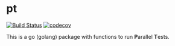# pt

[![Build Status](https://travis-ci.com/maratori/pt.svg?branch=master)](https://travis-ci.com/maratori/pt)
[![codecov](https://codecov.io/gh/maratori/pt/branch/master/graph/badge.svg)](https://codecov.io/gh/maratori/pt)

This is a go (golang) package with functions to run **P**arallel **T**ests.
